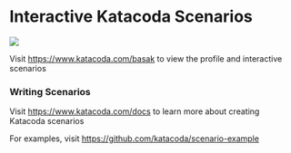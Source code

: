 # Interactive Katacoda Scenarios

[![](http://shields.katacoda.com/katacoda/basak/count.svg)](https://www.katacoda.com/basak "Get your profile on Katacoda.com")

Visit https://www.katacoda.com/basak to view the profile and interactive scenarios

### Writing Scenarios
Visit https://www.katacoda.com/docs to learn more about creating Katacoda scenarios

For examples, visit https://github.com/katacoda/scenario-example
